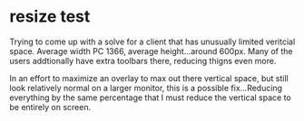 resize test
==========

Trying to come up with a solve for a client that has unusually limited veritcial space. Average width PC 1366, average height...around 600px. Many of the users addtionally have extra toolbars there, reducing thigns even more. 

In an effort to maximize an overlay to max out there vertical space, but still look relatively normal on a larger monitor, this is a possible fix...Reducing everything by the same percentage that I must reduce the vertical space to be entirely on screen.
